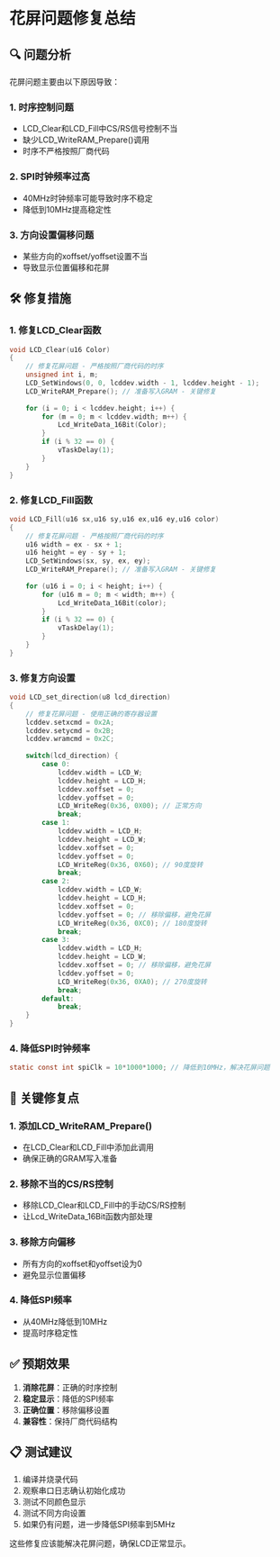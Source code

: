 # 花屏问题修复总结

## 🔍 **问题分析**

花屏问题主要由以下原因导致：

### 1. **时序控制问题**
- LCD_Clear和LCD_Fill中CS/RS信号控制不当
- 缺少LCD_WriteRAM_Prepare()调用
- 时序不严格按照厂商代码

### 2. **SPI时钟频率过高**
- 40MHz时钟频率可能导致时序不稳定
- 降低到10MHz提高稳定性

### 3. **方向设置偏移问题**
- 某些方向的xoffset/yoffset设置不当
- 导致显示位置偏移和花屏

## 🛠️ **修复措施**

### 1. **修复LCD_Clear函数**
```c
void LCD_Clear(u16 Color)
{
    // 修复花屏问题 - 严格按照厂商代码的时序
    unsigned int i, m;  
    LCD_SetWindows(0, 0, lcddev.width - 1, lcddev.height - 1);   
    LCD_WriteRAM_Prepare(); // 准备写入GRAM - 关键修复
    
    for (i = 0; i < lcddev.height; i++) {
        for (m = 0; m < lcddev.width; m++) {
            Lcd_WriteData_16Bit(Color);
        }
        if (i % 32 == 0) {
            vTaskDelay(1);
        }
    }
}
```

### 2. **修复LCD_Fill函数**
```c
void LCD_Fill(u16 sx,u16 sy,u16 ex,u16 ey,u16 color)
{    
    // 修复花屏问题 - 严格按照厂商代码的时序
    u16 width = ex - sx + 1;    
    u16 height = ey - sy + 1;   
    LCD_SetWindows(sx, sy, ex, ey);
    LCD_WriteRAM_Prepare(); // 准备写入GRAM - 关键修复
    
    for (u16 i = 0; i < height; i++) {
        for (u16 m = 0; m < width; m++) {
            Lcd_WriteData_16Bit(color);
        }
        if (i % 32 == 0) {
            vTaskDelay(1);
        }
    }
}
```

### 3. **修复方向设置**
```c
void LCD_set_direction(u8 lcd_direction)
{
    // 修复花屏问题 - 使用正确的寄存器设置
    lcddev.setxcmd = 0x2A;
    lcddev.setycmd = 0x2B;
    lcddev.wramcmd = 0x2C;
    
    switch(lcd_direction) {
        case 0:						 	 		
            lcddev.width = LCD_W;
            lcddev.height = LCD_H;	
            lcddev.xoffset = 0;
            lcddev.yoffset = 0;
            LCD_WriteReg(0x36, 0X00); // 正常方向
            break;
        case 1:
            lcddev.width = LCD_H;
            lcddev.height = LCD_W;
            lcddev.xoffset = 0;
            lcddev.yoffset = 0;
            LCD_WriteReg(0x36, 0X60); // 90度旋转
            break;
        case 2:						 	 		
            lcddev.width = LCD_W;
            lcddev.height = LCD_H;
            lcddev.xoffset = 0;
            lcddev.yoffset = 0; // 移除偏移，避免花屏			
            LCD_WriteReg(0x36, 0XC0); // 180度旋转
            break;
        case 3:
            lcddev.width = LCD_H;
            lcddev.height = LCD_W;
            lcddev.xoffset = 0; // 移除偏移，避免花屏
            lcddev.yoffset = 0;
            LCD_WriteReg(0x36, 0XA0); // 270度旋转
            break;	
        default:
            break;
    }
}
```

### 4. **降低SPI时钟频率**
```c
static const int spiClk = 10*1000*1000; // 降低到10MHz，解决花屏问题
```

## 🎯 **关键修复点**

### 1. **添加LCD_WriteRAM_Prepare()**
- 在LCD_Clear和LCD_Fill中添加此调用
- 确保正确的GRAM写入准备

### 2. **移除不当的CS/RS控制**
- 移除LCD_Clear和LCD_Fill中的手动CS/RS控制
- 让Lcd_WriteData_16Bit函数内部处理

### 3. **移除方向偏移**
- 所有方向的xoffset和yoffset设为0
- 避免显示位置偏移

### 4. **降低SPI频率**
- 从40MHz降低到10MHz
- 提高时序稳定性

## ✅ **预期效果**

1. **消除花屏**：正确的时序控制
2. **稳定显示**：降低的SPI频率
3. **正确位置**：移除偏移设置
4. **兼容性**：保持厂商代码结构

## 📋 **测试建议**

1. 编译并烧录代码
2. 观察串口日志确认初始化成功
3. 测试不同颜色显示
4. 测试不同方向设置
5. 如果仍有问题，进一步降低SPI频率到5MHz

这些修复应该能解决花屏问题，确保LCD正常显示。 